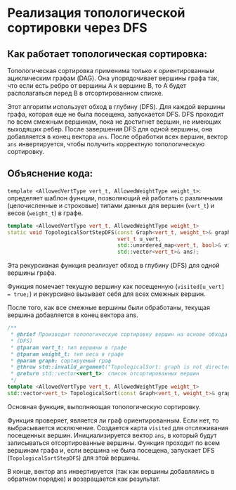 # Реализация топологической сортировки через DFS

## Как работает топологическая сортировка:

Топологическая сортировка применима только к ориентированным ациклическим графам (DAG). Она упорядочивает вершины графа так, что если есть ребро от вершины A к вершине B, то A будет располагаться перед B в отсортированном списке.

Этот алгоритм использует обход в глубину (DFS). Для каждой вершины графа, которая еще не была посещена, запускается DFS. DFS проходит по всем смежным вершинам, пока не достигнет вершин, не имеющих выходящих ребер. После завершения DFS для одной вершины, она добавляется в конец вектора `ans`. После обработки всех вершин, вектор `ans` инвертируется, чтобы получить корректную топологическую сортировку.

## Объяснение кода:

```template <AllowedVertType vert_t, AllowedWeightType weight_t>```: определяет шаблон функции, позволяющий ей работать с различными (целочисленные и строковые) типами данных для вершин (`vert_t`) и весов (`weight_t`) в графе.

```C++
template <AllowedVertType vert_t, AllowedWeightType weight_t>
static void TopologicalSortStepDFS(const Graph<vert_t, weight_t>& graph,
                                   vert_t u_vert,
                                   std::unordered_map<vert_t, bool>& visited,
                                   std::vector<vert_t>& ans);
``` 
Эта рекурсивная функция реализует обход в глубину (DFS) для одной вершины графа.

Функция помечает текущую вершину как посещенную (```visited[u_vert] = true;```) и рекурсивно вызывает себя для всех смежных вершин.

После того, как все смежные вершины были обработаны, текущая вершина добавляется в конец вектора ans.

```C++
/**
 * @brief Производит топологическую сортировку вершин на основе обхода в глубину
 * (DFS)
 * @tparam vert_t: тип вершины в графе
 * @tparam weight_t: тип веса в графе
 * @param graph: сортируемый граф
 * @throw std::invalid_argument("TopologicalSort: graph is not directed.");
 * @return std::vector<vert_t>: список отсортированных вершин
 */
template <AllowedVertType vert_t, AllowedWeightType weight_t>
std::vector<vert_t> TopologicalSort(const Graph<vert_t, weight_t>& graph);
```

Основная функция, выполняющая топологическую сортировку.

Функция проверяет, является ли граф ориентированным. Если нет, то выбрасывается исключение.
Создается карта `visited` для отслеживания посещенных вершин.
Инициализируется вектор `ans`, в который будут записываться отсортированные вершины.
Функция проходит по всем вершинам графа и, если вершина не была посещена, запускает DFS (`TopologicalSortStepDFS`) для этой вершины.

В конце, вектор ans инвертируется (так как вершины добавлялись в обратном порядке) и возвращается как результат.
